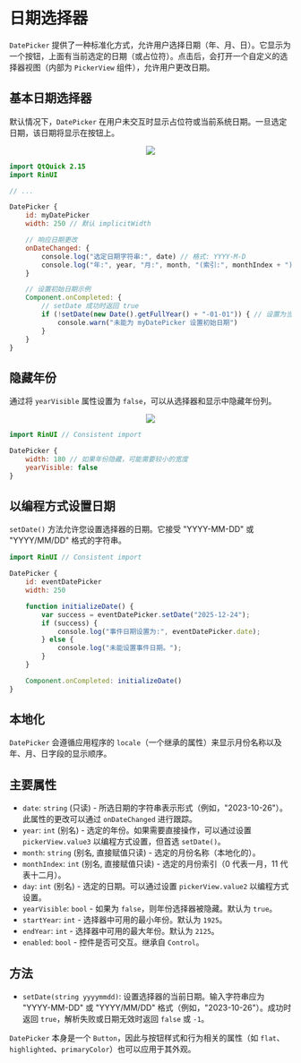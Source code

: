 # 日期选择器

`DatePicker` 提供了一种标准化方式，允许用户选择日期（年、月、日）。它显示为一个按钮，上面有当前选定的日期（或占位符）。点击后，会打开一个自定义的选择器视图（内部为 `PickerView` 组件），允许用户更改日期。

## 基本日期选择器

默认情况下，`DatePicker` 在用户未交互时显示占位符或当前系统日期。一旦选定日期，该日期将显示在按钮上。

<div align="center">
  <img src="/assets/images/DateAndTime/DatePicker/datepicker-basic.png"> <!-- 占位符：图片路径待确认或创建 -->
</div>

```qml
import QtQuick 2.15
import RinUI

// ...

DatePicker {
    id: myDatePicker
    width: 250 // 默认 implicitWidth

    // 响应日期更改
    onDateChanged: {
        console.log("选定日期字符串:", date) // 格式: YYYY-M-D
        console.log("年:", year, "月:", month, "(索引:", monthIndex + ")", "日:", day)
    }

    // 设置初始日期示例
    Component.onCompleted: {
        // setDate 成功时返回 true
        if (!setDate(new Date().getFullYear() + "-01-01")) { // 设置为当前年份的1月1日
            console.warn("未能为 myDatePicker 设置初始日期")
        }
    }
}
```

## 隐藏年份

通过将 `yearVisible` 属性设置为 `false`，可以从选择器和显示中隐藏年份列。

<div align="center">
  <img src="/assets/images/DateAndTime/DatePicker/datepicker-no-year.png"> <!-- 占位符：图片路径待确认或创建 -->
</div>

```qml
import RinUI // Consistent import

DatePicker {
    width: 180 // 如果年份隐藏，可能需要较小的宽度
    yearVisible: false
}
```

## 以编程方式设置日期

`setDate()` 方法允许您设置选择器的日期。它接受 "YYYY-MM-DD" 或 "YYYY/MM/DD" 格式的字符串。

```qml
import RinUI // Consistent import

DatePicker {
    id: eventDatePicker
    width: 250

    function initializeDate() {
        var success = eventDatePicker.setDate("2025-12-24");
        if (success) {
            console.log("事件日期设置为:", eventDatePicker.date);
        } else {
            console.log("未能设置事件日期。");
        }
    }

    Component.onCompleted: initializeDate()
}
```

## 本地化

`DatePicker` 会遵循应用程序的 `locale`（一个继承的属性）来显示月份名称以及年、月、日字段的显示顺序。

## 主要属性

*   `date`: `string` (只读) - 所选日期的字符串表示形式（例如，"2023-10-26"）。此属性的更改可以通过 `onDateChanged` 进行跟踪。
*   `year`: `int` (别名) - 选定的年份。如果需要直接操作，可以通过设置 `pickerView.value3` 以编程方式设置，但首选 `setDate()`。
*   `month`: `string` (别名, 直接赋值只读) - 选定的月份名称（本地化的）。
*   `monthIndex`: `int` (别名, 直接赋值只读) - 选定的月份索引（0 代表一月，11 代表十二月）。
*   `day`: `int` (别名) - 选定的日期。可以通过设置 `pickerView.value2` 以编程方式设置。
*   `yearVisible`: `bool` - 如果为 `false`，则年份选择器被隐藏。默认为 `true`。
*   `startYear`: `int` - 选择器中可用的最小年份。默认为 `1925`。
*   `endYear`: `int` - 选择器中可用的最大年份。默认为 `2125`。
*   `enabled`: `bool` - 控件是否可交互。继承自 `Control`。

## 方法

*   `setDate(string yyyymmdd)`: 设置选择器的当前日期。输入字符串应为 "YYYY-MM-DD" 或 "YYYY/MM/DD" 格式（例如，"2023-10-26"）。成功时返回 `true`，解析失败或日期无效时返回 `false` 或 `-1`。

`DatePicker` 本身是一个 `Button`，因此与按钮样式和行为相关的属性（如 `flat`、`highlighted`、`primaryColor`）也可以应用于其外观。
```

